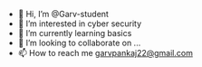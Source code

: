 - 👋 Hi, I’m @Garv-student
- 👀 I’m interested in cyber security
- 🌱 I’m currently learning basics 
- 💞️ I’m looking to collaborate on ...
- 📫 How to reach me garvpankaj22@gmail.com 

<!---
Garv-student/Garv-student is a ✨ special ✨ repository because its `README.md` (this file) appears on your GitHub profile.
You can click the Preview link to take a look at your changes.
--->
